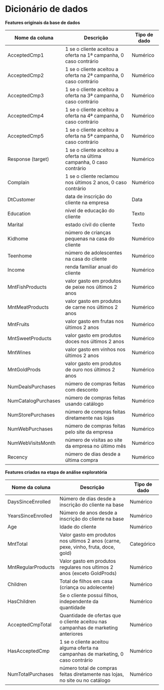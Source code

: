 # Dicionário de dados

**Features originais da base de dados**

| Nome da coluna     | Descrição                                                             | Tipo de dado |
|--------------------|-----------------------------------------------------------------------|--------------|
AcceptedCmp1	 	 |1 se o cliente aceitou a oferta na 1ª campanha, 0 caso contrário	     | Numérico     |
AcceptedCmp2		 |1 se o cliente aceitou a oferta na 2ª campanha, 0 caso contrário	     | Numérico     |
AcceptedCmp3		 |1 se o cliente aceitou a oferta na 3ª campanha, 0 caso contrário	     | Numérico     |
AcceptedCmp4		 |1 se o cliente aceitou a oferta na 4ª campanha, 0 caso contrário	     | Numérico     |
AcceptedCmp5		 |1 se o cliente aceitou a oferta na 5ª campanha, 0 caso contrário	     | Numérico     |
Response (target)	 |1 se o cliente aceitou a oferta na última campanha, 0 caso contrário	 | Numérico     |
Complain		     |1 se o cliente reclamou nos últimos 2 anos, 0 caso contrário	         | Numérico     |
DtCustomer		     |data de inscrição do cliente na empresa	                             | Data         |
Education		     |nível de educação do cliente	                                         | Texto        |
Marital		         |estado civil do cliente	                                             | Texto        |
Kidhome		         |número de crianças pequenas na casa do cliente                       	 | Numérico     |
Teenhome		     |número de adolescentes na casa do cliente	                             | Numérico     |
Income		         |renda familiar anual do cliente                                      	 | Numérico     |
MntFishProducts		 |valor gasto em produtos de peixe nos últimos 2 anos	                 | Numérico     |
MntMeatProducts		 |valor gasto em produtos de carne nos últimos 2 anos	                 | Numérico     |
MntFruits		     |valor gasto em frutas nos últimos 2 anos	                             | Numérico     |
MntSweetProducts	 |valor gasto em produtos doces nos últimos 2 anos	                     | Numérico     |
MntWines		     |valor gasto em vinhos nos últimos 2 anos	                             | Numérico     |
MntGoldProds		 |valor gasto em produtos de ouro nos últimos 2 anos	                 | Numérico     |
NumDealsPurchases    |número de compras feitas com desconto	                                 | Numérico     |
NumCatalogPurchases	 |número de compras feitas usando catálogo	                             | Numérico     |
NumStorePurchases	 |número de compras feitas diretamente nas lojas	                     | Numérico     |
NumWebPurchases		 |número de compras feitas pelo site da empresa	                         | Numérico     |
NumWebVisitsMonth    |número de visitas ao site da empresa no último mês	                 | Numérico     |
Recency		         |número de dias desde a última compra                                   | Numérico     |

**Features criadas na etapa de análise exploratória**

| Nome da coluna     | Descrição                                                                             | Tipo de dado |
|--------------------|---------------------------------------------------------------------------------------|--------------|
DaysSinceEnrolled	 | Número de dias desde a inscrição do cliente na base                                   | Numérico     |
YearsSinceEnrolled   | Número de anos desde a inscrição do cliente na base                                   | Numérico     |
Age         		 | Idade do cliente                                                               	     | Numérico     |
MntTotal    		 | Valor gasto em produtos nos ultimos 2 anos (carne, pexe, vinho, fruta, doce, gold)    | Categórico   |
MntRegularProducts   | Valor gasto em produtos regulares nos ultimos 2 anos (exceto GoldProds)	             | Numérico     |
Children             | Total de filhos em casa (criança ou adolecente)                                       | Numérico     |
HasChildren          | Se o cliente possui filhos, independente da quantidade                                | Numérico     |
AcceptedCmpTotal     | Quantidade de ofertas que o cliente aceitou nas campanhas de marketing anteriores     | Numérico     |
HasAcceptedCmp       | 1 se o cliente aceitou alguma oferta na campanhas de marketing, 0 caso contrário      | Numérico     |
NumTotalPurchases    | número total de compras feitas diretamente nas lojas, no site ou no catálogo          | Numérico     |
